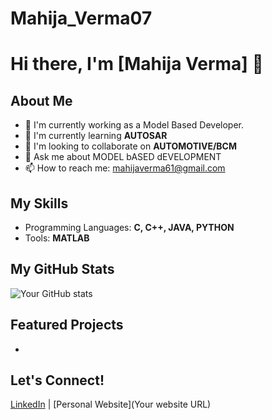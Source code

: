 # Mahija_Verma07
# Hi there, I'm [Mahija Verma] 👋

## About Me
- 🔭 I'm currently working as a Model Based Developer.
- 🌱 I'm currently learning **AUTOSAR**
- 👯 I'm looking to collaborate on **AUTOMOTIVE/BCM**
- 💬 Ask me about MODEL bASED dEVELOPMENT
- 📫 How to reach me: mahijaverma61@gmail.com

## My Skills
- Programming Languages: **C, C++, JAVA, PYTHON**
- Tools: **MATLAB**

## My GitHub Stats
![Your GitHub stats](https://github-readme-stats.vercel.app/api?username=yourusername&show_icons=true)

## Featured Projects
-

## Let's Connect!
[LinkedIn](**https://www.linkedin.com/in/mahija-verma/**) | [Personal Website](Your website URL)
